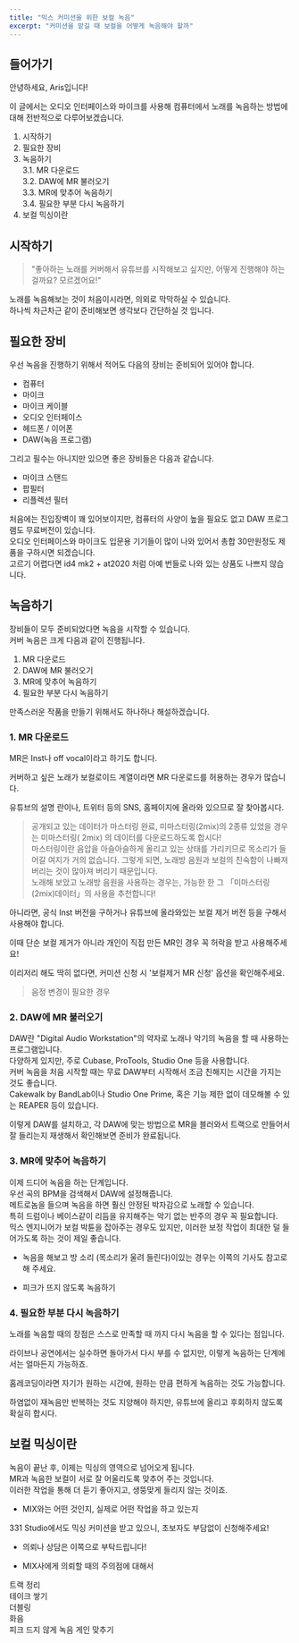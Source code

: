 ```yaml
---
title: "믹스 커미션을 위한 보컬 녹음"
excerpt: "커미션을 맡길 때 보컬을 어떻게 녹음해야 할까"
---
```


## 들어가기  

안녕하세요, Aris입니다!  

이 글에서는 오디오 인터페이스와 마이크를 사용해 컴퓨터에서 노래를 녹음하는 방법에 대해 전반적으로 다루어보겠습니다.  

1. 시작하기  
2. 필요한 장비  
3. 녹음하기  
3.1. MR 다운로드  
3.2. DAW에 MR 불러오기  
3.3. MR에 맞추어 녹음하기  
3.4. 필요한 부분 다시 녹음하기  
4. 보컬 믹싱이란  

## 시작하기  

> "좋아하는 노래를 커버해서 유튜브를 시작해보고 싶지만, 어떻게 진행해야 하는 걸까요? 모르겠어요!"  

노래를 녹음해보는 것이 처음이시라면, 의외로 막막하실 수 있습니다.  
하나씩 차근차근 같이 준비해보면 생각보다 간단하실 것 입니다.  

## 필요한 장비  

우선 녹음을 진행하기 위해서 적어도 다음의 장비는 준비되어 있어야 합니다.  

* 컴퓨터  
* 마이크  
* 마이크 케이블  
* 오디오 인터페이스  
* 헤드폰 / 이어폰  
* DAW(녹음 프로그램)  

그리고 필수는 아니지만 있으면 좋은 장비들은 다음과 같습니다.  

* 마이크 스탠드  
* 팝필터  
* 리플렉션 필터  

처음에는 진입장벽이 꽤 있어보이지만, 컴퓨터의 사양이 높을 필요도 없고 DAW 프로그램도 무료버전이 있습니다.  
오디오 인터페이스와 마이크도 입문용 기기들이 많이 나와 있어서 총합 30만원정도 제품을 구하시면 되겠습니다.  
고르기 어렵다면 id4 mk2 + at2020 처럼 아예 번들로 나와 있는 상품도 나쁘지 않습니다.  

## 녹음하기  

장비들이 모두 준비되었다면 녹음을 시작할 수 있습니다.  
커버 녹음은 크게 다음과 같이 진행됩니다.  

1. MR 다운로드  
2. DAW에 MR 불러오기  
3. MR에 맞추어 녹음하기  
4. 필요한 부분 다시 녹음하기  

만족스러운 작품을 만들기 위해서도 하나하나 해설하겠습니다.

### 1. MR 다운로드  

MR은 Inst나 off vocal이라고 하기도 합니다.  

커버하고 싶은 노래가 보컬로이드 계열이라면 MR 다운로드를 허용하는 경우가 많습니다.  

유튜브의 설명 란이나, 트위터 등의 SNS, 홈페이지에 올라와 있으므로 잘 찾아봅시다.  

> 공개되고 있는 데이터가 마스터링 완료, 미마스터링(2mix)의 2종류 있었을 경우는 미마스터링( 2mix) 의 데이터를 다운로드하도록 합시다!  
> 마스터링이란 음압을 아슬아슬하게 올리고 있는 상태를 가리키므로 목소리가 들어갈 여지가 거의 없습니다.
> 그렇게 되면, 노래방 음원과 보컬의 친숙함이 나빠져 버리는 것이 많아져 버리기 때문입니다.  
> 노래해 보았고 노래방 음원을 사용하는 경우는, 가능한 한 그 「미마스터링(2mix)데이터」의 사용을 추천합니다!

아니라면, 공식 Inst 버전을 구하거나 유튜브에 올라와있는 보컬 제거 버전 등을 구해서 사용해야 합니다.  

이때 단순 보컬 제거가 아니라 개인이 직접 만든 MR인 경우 꼭 허락을 받고 사용해주세요!  

이리저리 해도 딱히 없다면, 커미션 신청 시 '보컬제거 MR 신청' 옵션을 확인해주세요.  

> 음정 변경이 필요한 경우  

### 2. DAW에 MR 불러오기  

DAW란 "Digital Audio Workstation"의 약자로 노래나 악기의 녹음을 할 때 사용하는 프로그램입니다.  
다양하게 있지만, 주로 Cubase, ProTools, Studio One 등을 사용합니다.  
커버 녹음을 처음 시작할 때는 무료 DAW부터 시작해서 조금 친해지는 시간을 가지는 것도 좋습니다.  
Cakewalk by BandLab이나 Studio One Prime, 혹은 기능 제한 없이 데모해볼 수 있는 REAPER 등이 있습니다.  

이렇게 DAW를 설치하고, 각 DAW에 맞는 방법으로 MR을 블러와서 트랙으로 만들어서 잘 들리는지 재생해서 확인해보면 준비가 완료됩니다.  

### 3. MR에 맞추어 녹음하기  

이제 드디어 녹음을 하는 단계입니다.  
우선 곡의 BPM을 검색해서 DAW에 설정해줍니다.  
메트로놈을 들으며 녹음을 하면 훨신 안정된 박자감으로 노래할 수 있습니다.  
특히 드럼이나 베이스같이 리듬을 유지해주는 악기 없는 반주의 경우 꼭 필요합니다.  
믹스 엔지니어가 보컬 박튠을 잡아주는 경우도 있지만, 이러한 보정 작업이 최대한 덜 들어가도록 하는 것이 제일 좋습니다.  

* 녹음을 해보고 방 소리 (목소리가 울려 들린다)이있는 경우는 이쪽의 기사도 참고로 해 주세요.  

* 피크가 뜨지 않도록 녹음하기  

### 4. 필요한 부분 다시 녹음하기  

노래를 녹음할 때의 장점은 스스로 만족할 때 까지 다시 녹음을 할 수 있다는 점입니다.  

라이브나 공연에서는 실수하면 돌아가서 다시 부를 수 없지만, 이렇게 녹음하는 단계에서는 얼마든지 가능하죠.  

홈레코딩이라면 자기가 원하는 시간에, 원하는 만큼 편하게 녹음하는 것도 가능합니다.  

하염없이 재녹음만 반복하는 것도 지양해야 하지만, 유튜브에 올리고 후회하지 않도록 확실히 합시다.  

## 보컬 믹싱이란  

녹음이 끝난 후, 이제는 믹싱의 영역으로 넘어오게 됩니다.  
MR과 녹음한 보컬이 서로 잘 어울리도록 맞추어 주는 것입니다.  
이러한 작업을 통해 더 듣기 좋아지고, 생뚱맞게 들리지 않는 것이죠.  

* MIX와는 어떤 것인지, 실제로 어떤 작업을 하고 있는지  

331 Studio에서도 믹싱 커미션을 받고 있으니, 초보자도 부담없이 신청해주세요!  

* 의뢰나 상담은 이쪽으로 부탁드립니다!  

* MIX사에게 의뢰할 때의 주의점에 대해서  

트랙 정리  
테이크 쌓기  
더블링  
화음  
피크 드지 않게 녹음 게인 맞추기  
